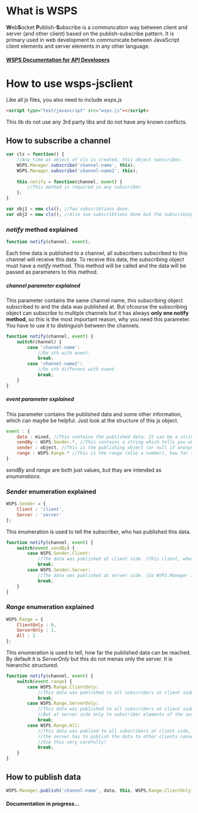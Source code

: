 # What is WSPS
**W**eb**S**ocket **P**ublish-**S**ubscribe is a communcation way between client and server (and other client) based on the publish-subscribe pattern. It is primary used in web development to communicate between JavaScript client elements and server elements in any other language.

#### [WSPS Documentation for API Developers](https://docs.google.com/document/d/1z65cn5PC74BamNzBEvYo6UwqTKxQEhBByh6a12RDuT8/edit?usp=sharing)

# How to use wsps-jsclient
Like all js files, you also need to include *wsps.js*
```html
<script type="text/javascript" src="wsps.js"></script>
```
This lib do not use any 3rd party libs and do not have any known conflicts.

## How to subscribe a channel

```js
var cls = function() {
    //Any time an object of cls is created, this object subscribes.
    WSPS.Manager.subscribe('channel-name', this);
    WSPS.Manager.subscribe('channel-name2', this);
    
    this.notify = function(channel, event) {
        //This method is required in any subscriber.
    };
}

var obj1 = new cls(); //Two subscribtions done.
var obj2 = new cls(); //Also two subscribtions done but the subscribing object is different.
```

### *notify* method explained
```js
function notify(channel, event);
```
Each time data is published to a channel, all subscribers subscribed to this channel will receive this data.
To receive this data, the subscribing object must have a *notify* method. This method will be called and the data will be passed as parameters to this method.

##### *channel* parameter explained
This parameter contains the same channel name, this subscribing object subscribed to and the data was published at. But ofcourse the subscribing object can subscribe to multiple channels but it has always **only one notify method**, so this is the most important reason, why you need this parameter. You have to use it to distinguish between the channels.
```js
function notify(channel, event) {
    switch(channel) {
        case 'channel-name':
            //Do sth with event.
            break;
        case 'channel-name2':
            //Do sth different with event.
            break;
    }
}
```

##### *event* parameter explained
This parameter contains the published data and some other information, which can maybe be helpful. Just look at the structure of this js object.
```js
event : {
    data : mixed, //This contains the published data. It can be a string, number, object/array and null
    sendBy : WSPS.Sender.*, //This contains a string which tells you who published this data. (Client or Server)
    sender : object, //This is the publishing object (or null if anonymous).
    range : WSPS.Range.* //This is the range (also a number), how far this data was published.
}
```
*sendBy* and *range* are both just values, but thay are intended as _enumerations_.

### *Sender* enumeration explained
```js
WSPS.Sender = {
    Client : 'client',
    Server : 'server'
};
```
This enumeration is used to tell the subscriber, who has published this data.
```js
function notify(channel, event) {
    switch(event.sendBy) {
        case WSPS.Sender.Client:
            //The data was published at client side. (This client, where the code runs)
            break;
        case WSPS.Sender.Server:
            //The data was published at server side. (So WSPS.Manager is the sender)
            break;
    }
}
```

### *Range* enumeration explained
```js
WSPS.Range = {
    ClientOnly : 0,
    ServerOnly : 1,
    All : 2
};
```
This enumeration is used to tell, how far the published data can be reached. By default it is *ServerOnly* but this do not menas only the server. It is hierarchic structured.
```js
function notify(channel, event) {
    switch(event.range) {
        case WSPS.Range.ClientOnly:
            //This data was published to all subscribers at client side only. (This client, where the code runs)
            break;
        case WSPS.Range.ServerOnly:
            //This data was published to all subscribers at client side and server side.
            //But at server side only to subscriber elements of the server itself.
            break;
        case WSPS.Range.All:
            //This data was publied to all subscribers at client side, server side and 
            //the server has to publish the data to other clients connected with him.
            //Use this very carefully!
            break;
    }
}
```

## How to publish data
```js
WSPS.Manager.publish('channel-name', data, this, WSPS.Range.ClientOnly);
```

#### Documentation in progress...
